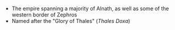 - The empire spanning a majority of Alnath, as well as some of the western border of Zephros
- Named after the "Glory of Thales" (_Thales Doxa_)
